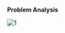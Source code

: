 ****Problem Analysis****

![1](https://github.com/SWEG-2015EC-Batch/Code-Warrior/assets/149209819/85e66148-0178-456f-9f07-e9e308b81ac9)
